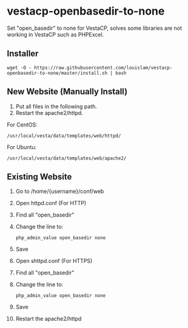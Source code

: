 # vestacp-openbasedir-to-none
Set "open_basedir" to none for VestaCP, solves some libraries are not working in VestaCP such as PHPExcel.

## Installer

```
wget -O - https://raw.githubusercontent.com/louislam/vestacp-openbasedir-to-none/master/install.sh | bash
```

## New Website (Manually Install)

1. Put all files in the following path.
2. Restart the apache2/httpd.

For CentOS:
  ```
  /usr/local/vesta/data/templates/web/httpd/
  ```  
For Ubuntu:
  ```
  /usr/local/vesta/data/templates/web/apache2/
  ```  
  
## Existing Website

1. Go to /home/{username}/conf/web
1. Open httpd.conf (For HTTP)
1. Find all "open_basedir"
1. Change the line to:
   ```
   php_admin_value open_basedir none
   ```     
1. Save

1. Open shttpd.conf (For HTTPS)
1. Find all "open_basedir"
1. Change the line to:
   ```
   php_admin_value open_basedir none
   ```      
1. Save
1. Restart the apache2/httpd
